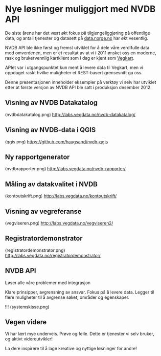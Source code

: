 # Nye løsninger muliggjort med NVDB API

De siste årene har det vært økt fokus på tilgjengeliggjøring på offentlige data, 
og antall tjenester og datasett på [data.norge.no](http://data.norge.no) har økt vesentlig. 

NVDB API ble ikke først og fremst utviklet for å dele våre verdifulle data med omverdenen, 
men er et resultat av at vi i 2011 ønsket oss en moderne, rask og brukervennlig kartklient 
som i dag er kjent som [Vegkart](http://www.vegkart.no).

APIet var i utgangspunktet kun ment å levere data til Vegkart, men vi oppdaget raskt 
hvilke muligheter et REST-basert grensesnitt ga oss.

Denne presentasjonen inneholder eksempler på verktøy vi selv har utviklet etter 
at første versjon av NVDB API ble satt i produksjon desember 2012. 


## Visning av NVDB Datakatalog

(nvdbdatakatalog.png)
http://labs.vegdata.no/nvdb-datakatalog/

## Visning av NVDB-data i QGIS

(qgis.png)
https://github.com/haugsand/nvdb-qgis

## Ny rapportgenerator

(nvdbrapporter.png)
http://labs.vegdata.no/nvdb-rapporter/

## Måling av datakvalitet i NVDB

(kontoutskrift.png)
http://labs.vegdata.no/kontoutskrift/

## Visning av vegreferanse

(vegviseren.png)
http://labs.vegdata.no/vegviseren2/

## Registratordemonstrator

(registratordemonstrator.png)
http://labs.vegdata.no/registratordemonstrator/

## NVDB API 

Løser alle våre problemer med integrasjon

Klare prinsipper, avgrensning av ansvar. Fokus på å levere data. Legger til flere muligheter til å avgrense søket, områder og egenskaper. 

!!! (systemskisse.png)


## Vegen videre

Vi har lært mye underveis. Prøve og feile. 
Dette er tjenester vi selv bruker, og aktivt videreutvikler!

La dere inspirere til å lage kreative og nyttige løsninger for andre!

